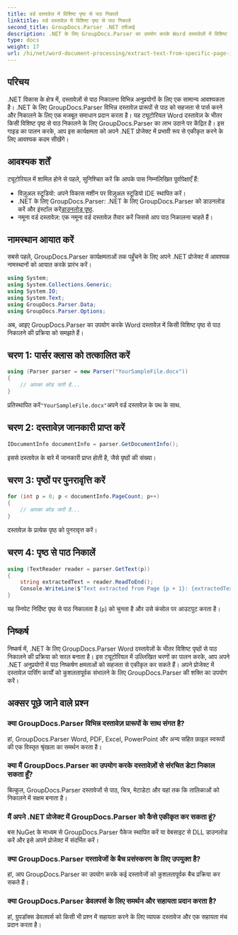 ```yaml
---
title: वर्ड दस्तावेज़ में विशिष्ट पृष्ठ से पाठ निकालें
linktitle: वर्ड दस्तावेज़ में विशिष्ट पृष्ठ से पाठ निकालें
second_title: GroupDocs.Parser .NET एपीआई
description: .NET के लिए GroupDocs.Parser का उपयोग करके Word दस्तावेज़ों में विशिष्ट पृष्ठों से टेक्स्ट निकालने का तरीका जानें। अपने .NET में टेक्स्ट निष्कर्षण क्षमताओं को एकीकृत करें।
type: docs
weight: 17
url: /hi/net/word-document-processing/extract-text-from-specific-page-in-word-document/
---
```

## परिचय
.NET विकास के क्षेत्र में, दस्तावेज़ों से पाठ निकालना विभिन्न अनुप्रयोगों के लिए एक सामान्य आवश्यकता है। .NET के लिए GroupDocs.Parser विभिन्न दस्तावेज़ प्रारूपों से पाठ को सहजता से पार्स करने और निकालने के लिए एक मजबूत समाधान प्रदान करता है। यह ट्यूटोरियल Word दस्तावेज़ के भीतर किसी विशिष्ट पृष्ठ से पाठ निकालने के लिए GroupDocs.Parser का लाभ उठाने पर केंद्रित है। इस गाइड का पालन करके, आप इस कार्यक्षमता को अपने .NET प्रोजेक्ट में प्रभावी रूप से एकीकृत करने के लिए आवश्यक कदम सीखेंगे।
## आवश्यक शर्तें
ट्यूटोरियल में शामिल होने से पहले, सुनिश्चित करें कि आपके पास निम्नलिखित पूर्वापेक्षाएँ हैं:
- विज़ुअल स्टूडियो: अपने विकास मशीन पर विज़ुअल स्टूडियो IDE स्थापित करें।
-  .NET के लिए GroupDocs.Parser: .NET के लिए GroupDocs.Parser को डाउनलोड करें और इंस्टॉल करें[डाउनलोड पृष्ठ](https://releases.groupdocs.com/parser/net/).
- नमूना वर्ड दस्तावेज़: एक नमूना वर्ड दस्तावेज़ तैयार करें जिससे आप पाठ निकालना चाहते हैं।

## नामस्थान आयात करें
सबसे पहले, GroupDocs.Parser कार्यक्षमताओं तक पहुँचने के लिए अपने .NET प्रोजेक्ट में आवश्यक नामस्थानों को आयात करके प्रारंभ करें।
```csharp
using System;
using System.Collections.Generic;
using System.IO;
using System.Text;
using GroupDocs.Parser.Data;
using GroupDocs.Parser.Options;
```

अब, आइए GroupDocs.Parser का उपयोग करके Word दस्तावेज़ में किसी विशिष्ट पृष्ठ से पाठ निकालने की प्रक्रिया को समझते हैं।
## चरण 1: पार्सर क्लास को तत्कालित करें
```csharp
using (Parser parser = new Parser("YourSampleFile.docx"))
{
    // आपका कोड जारी है...
}
```
 प्रतिस्थापित करें`"YourSampleFile.docx"`अपने वर्ड दस्तावेज़ के पथ के साथ.
## चरण 2: दस्तावेज़ जानकारी प्राप्त करें
```csharp
IDocumentInfo documentInfo = parser.GetDocumentInfo();
```
इससे दस्तावेज़ के बारे में जानकारी प्राप्त होती है, जैसे पृष्ठों की संख्या।
## चरण 3: पृष्ठों पर पुनरावृत्ति करें
```csharp
for (int p = 0; p < documentInfo.PageCount; p++)
{
    // आपका कोड जारी है...
}
```
दस्तावेज़ के प्रत्येक पृष्ठ को पुनरावृत्त करें।
## चरण 4: पृष्ठ से पाठ निकालें
```csharp
using (TextReader reader = parser.GetText(p))
{
    string extractedText = reader.ReadToEnd();
    Console.WriteLine($"Text extracted from Page {p + 1}: {extractedText}");
}
```
यह स्निपेट निर्दिष्ट पृष्ठ से पाठ निकालता है (`p`) को चुनता है और उसे कंसोल पर आउटपुट करता है।

## निष्कर्ष
निष्कर्ष में, .NET के लिए GroupDocs.Parser Word दस्तावेज़ों के भीतर विशिष्ट पृष्ठों से पाठ निकालने की प्रक्रिया को सरल बनाता है। इस ट्यूटोरियल में उल्लिखित चरणों का पालन करके, आप अपने .NET अनुप्रयोगों में पाठ निष्कर्षण क्षमताओं को सहजता से एकीकृत कर सकते हैं। अपने प्रोजेक्ट में दस्तावेज़ पार्सिंग कार्यों को कुशलतापूर्वक संभालने के लिए GroupDocs.Parser की शक्ति का उपयोग करें।

## अक्सर पूछे जाने वाले प्रश्न
### क्या GroupDocs.Parser विभिन्न दस्तावेज़ प्रारूपों के साथ संगत है?
हां, GroupDocs.Parser Word, PDF, Excel, PowerPoint और अन्य सहित फ़ाइल स्वरूपों की एक विस्तृत श्रृंखला का समर्थन करता है।
### क्या मैं GroupDocs.Parser का उपयोग करके दस्तावेज़ों से संरचित डेटा निकाल सकता हूँ?
बिल्कुल, GroupDocs.Parser दस्तावेजों से पाठ, चित्र, मेटाडेटा और यहां तक कि तालिकाओं को निकालने में सक्षम बनाता है।
### मैं अपने .NET प्रोजेक्ट में GroupDocs.Parser को कैसे एकीकृत कर सकता हूं?
बस NuGet के माध्यम से GroupDocs.Parser पैकेज स्थापित करें या वेबसाइट से DLL डाउनलोड करें और इसे अपने प्रोजेक्ट में संदर्भित करें।
### क्या GroupDocs.Parser दस्तावेजों के बैच प्रसंस्करण के लिए उपयुक्त है?
हां, आप GroupDocs.Parser का उपयोग करके कई दस्तावेजों को कुशलतापूर्वक बैच प्रक्रिया कर सकते हैं।
### क्या GroupDocs.Parser डेवलपर्स के लिए समर्थन और सहायता प्रदान करता है?
हां, ग्रुपडॉक्स डेवलपर्स को किसी भी प्रश्न में सहायता करने के लिए व्यापक दस्तावेज और एक सहायता मंच प्रदान करता है।